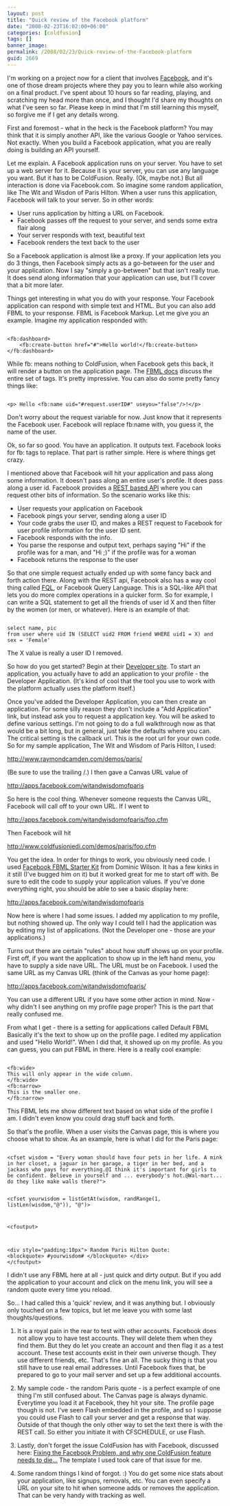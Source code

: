 ```yaml
---
layout: post
title: "Quick review of the Facebook platform"
date: "2008-02-23T16:02:00+06:00"
categories: [coldfusion]
tags: []
banner_image: 
permalink: /2008/02/23/Quick-review-of-the-Facebook-platform
guid: 2669
---
```


I'm working on a project now for a client that involves <a href="http://www.facebook.com">Facebook</a>, and it's one of those dream projects where they pay you to learn while also working on a final product. I've spent about 10 hours so far reading, playing, and scratching my head more than once, and I thought I'd share my thoughts on what I've seen so far. Please keep in mind that I'm still learning this myself, so forgive me if I get any details wrong.
<!--more-->
First and foremost - what in the heck is the Facebook platform? You may think that it is simply another API, like the various Google or Yahoo services. Not exactly. When you build a Facebook application, what you are really doing is building an API yourself. 

Let me explain. A Facebook application runs on your server. You have to set up a web server for it. Because it is your server, you can use any language you want. But it has to be ColdFusion. Really. (Ok, maybe not.) But all interaction is done via Facebook.com. So imagine some random application, like The Wit and Wisdon of Paris Hilton. When a user runs this application, Facebook will talk to your server. So in other words:

<ul>
<li>User runs application by hitting a URL on Facebook.
<li>Facebook passes off the request to your server, and sends some extra flair along
<li>Your server responds with text, beautiful text
<li>Facebook renders the text back to the user
</ul>

So a Facebook application is almost like a proxy. If your application lets you do 3 things, then Facebook simply acts as a go-between for the user and your application. Now I say "simply a go-between" but that isn't really true. It does send along information that your application can use, but I'll cover that a bit more later. 

Things get interesting in what you do with your response. Your Facebook application can respond with simple text and HTML. But you can also add FBML to your response. FBML is Facebook Markup. Let me give you an example. Imagine my application responded with:

<code>
&lt;fb:dashboard&gt;
	&lt;fb:create-button href="#"&gt;Hello world!&lt;/fb:create-button&gt;
&lt;/fb:dashboard&gt;
</code>

While fb: means nothing to ColdFusion, when Facebook gets this back, it will render a button on the application page. The <a href="http://wiki.developers.facebook.com/index.php/FBML">FBML docs</a> discuss the entire set of tags. It's pretty impressive. You can also do some pretty fancy things like:

<code>
&lt;p&gt; Hello &lt;fb:name uid="#request.userID#" useyou="false"/&gt;!&lt;/p&gt;
</code>

Don't worry about the request variable for now. Just know that it represents the Facebook user. Facebook will replace fb:name with, you guess it, the name of the user. 

Ok, so far so good. You have an application. It outputs text. Facebook looks for fb: tags to replace. That part is rather simple. Here is where things get crazy.

I mentioned above that Facebook will hit your application and pass along some information. It doesn't pass along an entire user's profile. It does pass along a user id. Facebook provides a <a href="http://wiki.developers.facebook.com/index.php/API">REST based API</a> where you can request other bits of information. So the scenario works like this:

<ul>
<li>User requests your application on Facebook
<li>Facebook pings your server, sending along a user ID
<li>Your code grabs the user ID, and makes a REST request to Facebook for user profile information for the user ID sent.
<li>Facebook responds with the info.
<li>You parse the response and output text, perhaps saying "Hi" if the profile was for a man, and "Hi ;)" if the profile was for a woman
<li>Facebook returns the response to the user
</ul>

So that one simple request actually ended up with some fancy back and forth action there. Along with the REST api, Facebook also has a way cool thing called <a href="http://developers.facebook.com/documentation.php?doc=fql">FQL</a>, or Facebook Query Language. This is a SQL-like API that lets you do more complex operations in a quicker form. So for example, I can write a SQL statement to get all the friends of user id X and then filter by the women (or men, or whatever). Here is an example of that:

<code>
select name, pic
from user where uid IN (SELECT uid2 FROM friend WHERE uid1 = X) and sex = 'Female'
</code>

The X value is really a user ID I removed. 

So how do you get started? Begin at their <a href="http://developers.facebook.com/">Developer site</a>. To start an application, you actually have to add an application to your profile - the Developer Application. (It's kind of cool that the tool you use to work with the platform actually uses the platform itself.)

Once you've added the Developer Application, you can then create an application. For some silly reason they don't include a "Add Application" link, but instead ask you to request a application key. You will be asked to define various settings. I'm not going to do a full walkthrough now as that would be a bit long, but in general, just take the defaults where you can. The critical setting is the callback url. This is the root url for your own code. So for my sample application, The Wit and Wisdom of Paris Hilton, I used:

http://www.raymondcamden.com/demos/paris/

(Be sure to use the trailing /.) I then gave a Canvas URL value of

http://apps.facebook.com/witandwisdomofparis

So here is the cool thing. Whenever someone requests the Canvas URL, Facebook will call off to your own URL. If I went to

http://apps.facebook.com/witandwisdomofparis/foo.cfm

Then Facebook will hit

http://www.coldfusionjedi.com/demos/paris/foo.cfm

You get the idea. In order for things to work, you obviously need code. I used <a href="http://fbmlstarter.riaforge.org/">Facebook FBML Starter Kit</a> from Dominic Wilson. It has a few kinks in it still (I've bugged him on it) but it worked great for me to start off with. Be sure to edit the code to supply your application values. If you've done everything right, you should be able to see a basic display here:

<a href="http://apps.facebook.com/witandwisdomofparis">http://apps.facebook.com/witandwisdomofparis</a>

Now here is where I had some issues. I added my application to my profile, but nothing showed up. The only way I could tell I had the application was by editing my list of applications. (Not the Developer one - those are <i>your</i> applications.)

Turns out there are certain "rules" about how stuff shows up on your profile. First off, if you want the application to show up in the left hand menu, you have to supply a side nave URL. The URL must be on Facebook. I used the same URL as my Canvas URL (think of the Canvas as your home page):

http://apps.facebook.com/witandwisdomofparis/

You can use a different URL if you have some other action in mind. Now - why didn't I see anything on my profile page proper? This is the part that really confused me.

From what I get - there is a setting for applications called Default FBML Basically it's the text to show up on the profile page. I edited my application and used "Hello World!".  When I did that, it showed up on my profile. As you can guess, you can put FBML in there. Here is a really cool example:

<code>
&lt;fb:wide&gt;
This will only appear in the wide column.
&lt;/fb:wide&gt;
&lt;fb:narrow&gt;
This is the smaller one.
&lt;/fb:narrow&gt;
</code>

This FBML lets me show different text based on what side of the profile I am. I didn't even know you could drag stuff back and forth. 

So that's the profile. When a user visits the Canvas page, this is where you choose what to show. As an example, here is what I did for the Paris page: 

<code>
&lt;cfset wisdom = "Every woman should have four pets in her life. A mink in her closet, a jaguar in her garage, a tiger in her bed, and a jackass who pays for everything.@I think it's important for girls to be confident. Believe in yourself and ... everybody's hot.@Wal-mart... do they like make walls there?"&gt;

&lt;cfset yourwisdom = listGetAt(wisdom, randRange(1, listLen(wisdom,"@")), "@")&gt;
	
&lt;cfoutput&gt;
	
&lt;div style="padding:10px"&gt;
	Random Paris Hilton Quote:
	&lt;blockquote&gt;
	#yourwisdom#
	&lt;/blockquote&gt;
&lt;/div&gt;
&lt;/cfoutput&gt;
</code>

I didn't use any FBML here at all - just quick and dirty output. But if you add the application to your account and click on the menu link, you will see a random quote every time you reload.

So... I had called this a 'quick' review, and it was anything but. I obviously only touched on a few topics, but let me leave you with some last thoughts/questions.

1) It is a royal pain in the rear to test with other accounts. Facebook does not allow you to have test accounts. They will delete them when they find them. But they do let you create an account and then flag it as a test account. These test accounts exist in their own universe though. They use different friends, etc. That's fine an all. The sucky thing is that you still have to use real email addresses. Until Facebook fixes that, be prepared to go to your mail server and set up a few additional accounts. 

2) My sample code - the random Paris quote - is a perfect example of one thing I'm still confused about. The Canvas page is always dynamic. Everytime you load it at Facebook, they hit your site. The profile page though is not. I've seen Flash embedded in the profile, and so I suppose you could use Flash to call your server and get a response that way. Outside of that though the only other way to set the text there is with the REST call. So either you initiate it with CFSCHEDULE, or use Flash. 

3) Lastly, don't forget the issue ColdFusion has with Facebook, discussed here: <a href="http://www.coldfusionjedi.com/index.cfm/2007/9/21/Fixing-the-Facebook-Problem-and-why-one-ColdFusion-feature-needs-to-die">Fixing the Facebook Problem, and why one ColdFusion feature needs to die...</a> The template I used took care of that issue for me.

4) Some random things I kind of forgot. :) You do get some nice stats about your application, like signups, removals, etc. You can even specify a URL on your site to hit when someone adds or removes the application. That can be very handy with tracking as well.